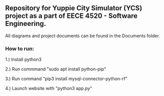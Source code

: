 ## Repository for Yuppie City Simulator (YCS) project as a part of EECE 4520 - Software Engineering.

All diagrams and project documents can be found in the Documents folder.

### How to run:

1.) Install python3

2.) Run commmand "sudo apt install python-pip"

3.) Run command "pip3 install mysql-connector-python-rf"

4.) Launch website with "python3 app.py"

